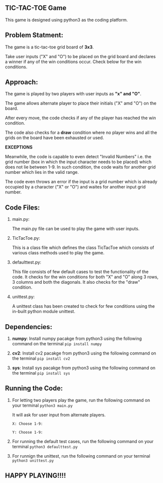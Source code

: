 ## TIC-TAC-TOE Game

This game is designed using python3 as the coding platform.

## **Problem Statment:**

The game is a tic-tac-toe grid board of __3x3__. 

Take user inputs ("X" and "O") to be placed on the grid board and declares a winner if any of the win conditions occur. Check below for the win conditions. 


## **Approach:**


The game is played by two players with user inputs as __"x" and "O"__. 

The game allows alternate player to place their initials ("X" amd "O") on the board. 

After every move, the code checks if any of the player has reached the win condition. 

The code also checks for a __draw__ condition where no player wins and all the grids on the board have been exhausted or used. 


__EXCEPTIONS__

Meanwhile, the code is capable to even detect "Invalid Numbers" i.e. the grid number (box in which the input character needs to be placed) which does not lie between 1-9. In such condition, the code waits for another grid number which lies in the valid range. 

The code even throws an error if the input is a grid number which is already occupied by a character ("X" or "O") and waites for another input grid number. 


## **Code Files:**

1. main.py:

    The main.py file can be used to play the game with user inputs.
    

2. TicTacToe.py: 

    This is a class file which defines the class TicTacToe which consists of various class methods used to play the game.
    
3. defaulttest.py: 

    This file consists of few default cases to test the functionality of the code. It checks for the win conditions for both "X" and "O" along 3 rows, 3 columns and both the diagonals. It also checks for the "draw" condition. 
    
4. unittest.py:

    A unittest class has been created to check for few conditions using the in-built python module unittest.  


## **Dependencies:**

1. __numpy__:  Install numpy pacakge from python3 using the following command on the terminal `pip install numpy`

2. __cv2__:  Install cv2 pacakge from python3 using the following command on the terminal `pip install cv2`

3. __sys__:  Install sys pacakge from python3 using the following command on the terminal `pip install sys`


## **Running the Code:**

1. For letting two players play the game, run the following command on your terminal `python3 main.py`

    It will ask for user input from alternate players. 

    `X: Choose 1-9: `

    `Y: Choose 1-9: `

2. For running the default test cases, run the following command on your terminal `python3 defaulttest.py`

3. For runnign the unittest, run the following command on your terminal `python3 unittest.py`

## **HAPPY PLAYING!!!!**
